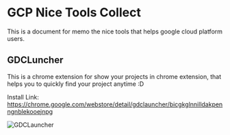 # GCP Nice Tools Collect

This is a document for memo the nice tools that helps google cloud platform users.

## GDCLuncher

This is a chrome extension for show your projects in chrome extension, that helps you to quickly find your project anytime :D

Install Link: https://chrome.google.com/webstore/detail/gdclauncher/bicgkglnnilldakpenngnblekooejnpg

![GDCLauncher](https://goo.gl/photos/tq1AZuKViUoB7eb68)

